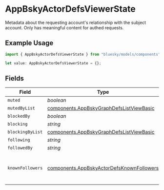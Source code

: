 # AppBskyActorDefsViewerState

Metadata about the requesting account's relationship with the subject account. Only has meaningful content for authed requests.

## Example Usage

```typescript
import { AppBskyActorDefsViewerState } from "bluesky/models/components";

let value: AppBskyActorDefsViewerState = {};
```

## Fields

| Field                                                                                                  | Type                                                                                                   | Required                                                                                               | Description                                                                                            |
| ------------------------------------------------------------------------------------------------------ | ------------------------------------------------------------------------------------------------------ | ------------------------------------------------------------------------------------------------------ | ------------------------------------------------------------------------------------------------------ |
| `muted`                                                                                                | *boolean*                                                                                              | :heavy_minus_sign:                                                                                     | N/A                                                                                                    |
| `mutedByList`                                                                                          | [components.AppBskyGraphDefsListViewBasic](../../models/components/appbskygraphdefslistviewbasic.md)   | :heavy_minus_sign:                                                                                     | N/A                                                                                                    |
| `blockedBy`                                                                                            | *boolean*                                                                                              | :heavy_minus_sign:                                                                                     | N/A                                                                                                    |
| `blocking`                                                                                             | *string*                                                                                               | :heavy_minus_sign:                                                                                     | N/A                                                                                                    |
| `blockingByList`                                                                                       | [components.AppBskyGraphDefsListViewBasic](../../models/components/appbskygraphdefslistviewbasic.md)   | :heavy_minus_sign:                                                                                     | N/A                                                                                                    |
| `following`                                                                                            | *string*                                                                                               | :heavy_minus_sign:                                                                                     | N/A                                                                                                    |
| `followedBy`                                                                                           | *string*                                                                                               | :heavy_minus_sign:                                                                                     | N/A                                                                                                    |
| `knownFollowers`                                                                                       | [components.AppBskyActorDefsKnownFollowers](../../models/components/appbskyactordefsknownfollowers.md) | :heavy_minus_sign:                                                                                     | The subject's followers whom you also follow                                                           |